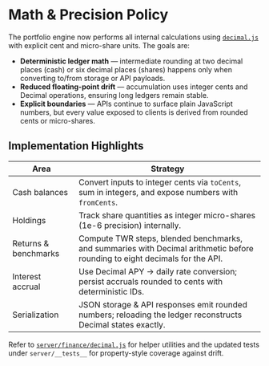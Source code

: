 # Math & Precision Policy

The portfolio engine now performs all internal calculations using [`decimal.js`](https://mikemcl.github.io/decimal.js/) with explicit cent and micro-share units. The goals are:

- **Deterministic ledger math** — intermediate rounding at two decimal places (cash) or six decimal places (shares) happens only when converting to/from storage or API payloads.
- **Reduced floating-point drift** — accumulation uses integer cents and Decimal operations, ensuring long ledgers remain stable.
- **Explicit boundaries** — APIs continue to surface plain JavaScript numbers, but every value exposed to clients is derived from rounded cents or micro-shares.

## Implementation Highlights

| Area | Strategy |
|------|----------|
| Cash balances | Convert inputs to integer cents via `toCents`, sum in integers, and expose numbers with `fromCents`. |
| Holdings | Track share quantities as integer micro-shares (1e-6 precision) internally. |
| Returns & benchmarks | Compute TWR steps, blended benchmarks, and summaries with Decimal arithmetic before rounding to eight decimals for the API. |
| Interest accrual | Use Decimal APY → daily rate conversion; persist accruals rounded to cents with deterministic IDs. |
| Serialization | JSON storage & API responses emit rounded numbers; reloading the ledger reconstructs Decimal states exactly. |

Refer to [`server/finance/decimal.js`](../server/finance/decimal.js) for helper utilities and the updated tests under `server/__tests__` for property-style coverage against drift.
